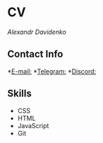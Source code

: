 # **CV**
*Alexandr Davidenko*

## Contact Info

*[E-mail:](davalemix1996@mail.ru)
*[Telegram:](@Alexjandir)
*[Discord:](Александр#8248)

## Skills

* CSS
* HTML
* JavaScript
* Git

